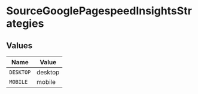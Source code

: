 # SourceGooglePagespeedInsightsStrategies


## Values

| Name      | Value     |
| --------- | --------- |
| `DESKTOP` | desktop   |
| `MOBILE`  | mobile    |